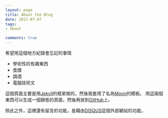 ```yaml
---
layout: page
title: About the Blog
date: 2017-07-07
tags:
- about

comments: true
---
```


希望用這個地方紀錄會忘記的事情

* 學術性的有趣東西
* 食譜
* 調酒
* 電腦技術文

這個頁面主要是用[Jekyll](https://jekyllrb.com)的框架做的，然後我套用了名為[Moon](http://jekyllthemes.org/themes/moon/)的模板。
用這兩個東西可以生成一個靜態的頁面，然後再放到[GitHub](https://github.com)上。

除此之外，這裡還有留言的功能，是藉由[DISQUS](https://disqus.com)這個外部網站的功能。